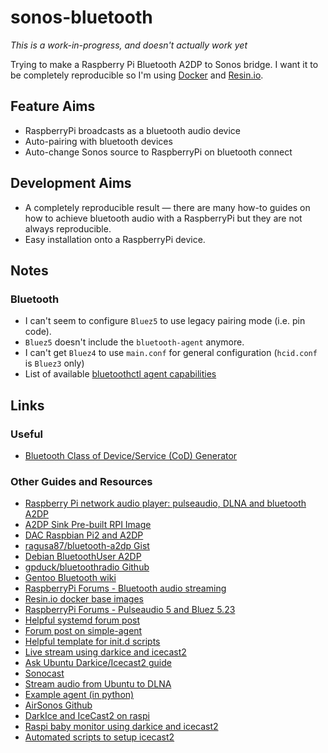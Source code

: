 # sonos-bluetooth

*This is a work-in-progress, and doesn't actually work yet*

Trying to make a Raspberry Pi Bluetooth A2DP to Sonos bridge. I want it to be completely reproducible so I'm using [Docker](https://www.docker.com/) and [Resin.io](https://resin.io/).

## Feature Aims
* RaspberryPi broadcasts as a bluetooth audio device
* Auto-pairing with bluetooth devices
* Auto-change Sonos source to RaspberryPi on bluetooth connect

## Development Aims
* A completely reproducible result &mdash; there are many how-to guides on how to achieve bluetooth audio with a RaspberryPi but they are not always reproducible.
* Easy installation onto a RaspberryPi device.

## Notes
### Bluetooth
* I can't seem to configure `Bluez5` to use legacy pairing mode (i.e. pin code).
* `Bluez5` doesn't include the `bluetooth-agent` anymore.
* I can't get `Bluez4` to use `main.conf` for general configuration (`hcid.conf` is `Bluez3` only)
* List of available [bluetoothctl agent capabilities](http://comments.gmane.org/gmane.linux.bluez.kernel/34784)

## Links

### Useful
* [Bluetooth Class of Device/Service (CoD) Generator](http://bluetooth-pentest.narod.ru/software/bluetooth_class_of_device-service_generator.html)

### Other Guides and Resources
* [Raspberry Pi network audio player: pulseaudio, DLNA and bluetooth A2DP](http://rootprompt.apatsch.net/2013/02/20/raspberry-pi-network-audio-player-pulseaudio-dlna-and-bluetooth-a2dp-part-1-pulseaudio/)
* [A2DP Sink Pre-built RPI Image](http://www.raspberrypi.org/forums/viewtopic.php?t=33943&p=347843)
* [DAC Raspbian Pi2 and A2DP](https://www.hifiberry.com/forums/topic/dac-raspbian-pi2-and-a2dp/)
* [ragusa87/bluetooth-a2dp Gist](https://gist.github.com/ragusa87/6687903)
* [Debian BluetoothUser A2DP](https://wiki.debian.org/BluetoothUser/a2dp)
* [gpduck/bluetoothradio Github](https://github.com/gpduck/bluetoothradio)
* [Gentoo Bluetooth wiki](http://wiki.gentoo.org/wiki/Bluetooth)
* [RaspberryPi Forums - Bluetooth audio streaming](http://www.raspberrypi.org/forums/viewtopic.php?t=68779)
* [Resin.io docker base images](https://registry.hub.docker.com/u/resin/rpi-raspbian/tags/manage/)
* [RaspberryPi Forums - Pulseaudio 5 and Bluez 5.23](http://www.raspberrypi.org/forums/viewtopic.php?f=29&t=87138&p=636181&hilit=a2dp#p636181)
* [Helpful systemd forum post](https://wiki.archlinux.org/index.php/Systemd/User#D-Bus)
* [Forum post on simple-agent](http://www.linuxquestions.org/questions/linux-wireless-networking-41/setting-up-bluez-with-a-passkey-pin-to-be-used-as-headset-for-iphone-816003/#post5149524)
* [Helpful template for init.d scripts](https://github.com/fhd/init-script-template/blob/master/template)
* [Live stream using darkice and icecast2](https://stmllr.net/blog/live-mp3-streaming-from-audio-in-with-darkice-and-icecast2-on-raspberry-pi/)
* [Ask Ubuntu Darkice/Icecast2 guide](http://askubuntu.com/questions/28496/how-do-i-setup-an-icecast-server-for-broadcasting-audio-in-my-network)
* [Sonocast](https://github.com/gpothier/sonoscast)
* [Stream audio from Ubuntu to DLNA](https://sandalov.org/blog/1441/)
* [Example agent (in python)](https://github.com/brainsqueezer/scripts/blob/master/agent.py)
* [AirSonos Github](https://github.com/stephen/airsonos/)
* [DarkIce and IceCast2 on raspi](https://stmllr.net/blog/live-mp3-streaming-from-audio-in-with-darkice-and-icecast2-on-raspberry-pi/)
* [Raspi baby monitor using darkice and icecast2](http://mattkaar.com/blog/2013/05/26/web-streaming-with-the-raspberry-pi-baby-monitor/)
* [Automated scripts to setup icecast2](https://github.com/grailsasia/vps-setup-audio-streaming/blob/master/setup-icecast-server.sh)
